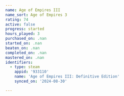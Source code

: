 ```yaml
---
name: Age of Empires III
name_sort: Age of Empires 3
rating: 74
active: false
progress: started
hours_played: 3
purchased_on: .nan
started_on: .nan
beaten_on: .nan
completed_on: .nan
mastered_on: .nan
identifiers:
  - type: steam
    appid: '933110'
    name: 'Age of Empires III: Definitive Edition'
    synced_on: '2024-08-30'

---
```

